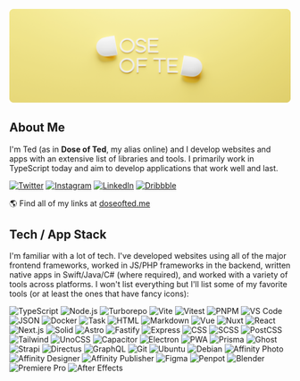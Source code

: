 [![Dose of Ted](./banner.png)](https://doseofted.me/)

## About Me

I'm Ted (as in **Dose of Ted**, my alias online) and I develop websites and apps with an extensive list of libraries and tools. I primarily work in TypeScript today and aim to develop applications that work well and last.

[![Twitter](https://img.shields.io/badge/Twitter-1DA1F2?logo=twitter&logoColor=fff&style=flat)](https://twitter.com/doseofted)
[![Instagram](https://img.shields.io/badge/Instagram-E4405F?logo=dribbble&logoColor=fff&style=flat)](https://www.instagram.com/doseofted/)
[![LinkedIn](https://img.shields.io/badge/LinkedIn-0A66C2?logo=linkedin&logoColor=fff&style=flat)](https://www.linkedin.com/in/doseofted/)
[![Dribbble](https://img.shields.io/badge/Dribbble-EA4C89?logo=dribbble&logoColor=fff&style=flat)](https://dribbble.com/doseofted)

🌎 Find all of my links at [doseofted.me](https://doseofted.me/)

## Tech / App Stack

I'm familiar with a lot of tech. I've developed websites using all of the major frontend frameworks, worked in JS/PHP frameworks in the backend, written native apps in Swift/Java/C# (where required), and worked with a variety of tools across platforms. I won't list everything but I'll list some of my favorite tools (or at least the ones that have fancy icons):

![TypeScript](https://img.shields.io/badge/TypeScript-3178C6?logo=typescript&logoColor=fff&style=flat)
![Node.js](https://img.shields.io/badge/Node.js-339933?logo=node.js&logoColor=fff&style=flat)
![Turborepo](https://img.shields.io/badge/Turborepo-EF4444?logo=turborepo&logoColor=fff&style=flat)
![Vite](https://img.shields.io/badge/Vite-646CFF?logo=vite&logoColor=fff&style=flat)
![Vitest](https://img.shields.io/badge/Vitest-6E9F18?logo=vitest&logoColor=fff&style=flat)
![PNPM](https://img.shields.io/badge/pnpm-F69220?logo=pnpm&logoColor=fff&style=flat)
![VS Code](https://img.shields.io/badge/VS_Code-007ACC?logo=visualstudiocode&logoColor=fff&style=flat)
![JSON](https://img.shields.io/badge/JSON-000000?logo=json&logoColor=fff&style=flat)
![Docker](https://img.shields.io/badge/Docker-2496ED?logo=docker&logoColor=fff&style=flat)
![Task](https://img.shields.io/badge/Task-29BEB0?logo=task&logoColor=fff&style=flat)
![HTML](https://img.shields.io/badge/HTML-E34F26?logo=html5&logoColor=fff&style=flat)
![Markdown](https://img.shields.io/badge/Markdown-000000?logo=markdown&logoColor=fff&style=flat)
![Vue](https://img.shields.io/badge/Vue-4FC08D?logo=vue.js&logoColor=fff&style=flat)
![Nuxt](https://img.shields.io/badge/Nuxt-00DC82?logo=nuxt.js&logoColor=fff&style=flat)
![React](https://img.shields.io/badge/React-61DAFB?logo=react&logoColor=000&style=flat)
![Next.js](https://img.shields.io/badge/Next.js-000000?logo=next.js&logoColor=fff&style=flat)
![Solid](https://img.shields.io/badge/Solid-2C4F7C?logo=solid&logoColor=fff&style=flat)
![Astro](https://img.shields.io/badge/Astro-FF5D01?logo=astro&logoColor=fff&style=flat)
![Fastify](https://img.shields.io/badge/Fastify-000000?logo=fastify&logoColor=fff&style=flat)
![Express](https://img.shields.io/badge/Express-000000?logo=express&logoColor=fff&style=flat)
![CSS](https://img.shields.io/badge/CSS-1572B6?logo=css3&logoColor=fff&style=flat)
![SCSS](https://img.shields.io/badge/SCSS-CC6699?logo=sass&logoColor=fff&style=flat)
![PostCSS](https://img.shields.io/badge/PostCSS-DD3A0A?logo=postcss&logoColor=fff&style=flat)
![Tailwind](https://img.shields.io/badge/Tailwind-06B6D4?logo=tailwindcss&logoColor=fff&style=flat)
![UnoCSS](https://img.shields.io/badge/UnoCSS-333333?logo=unocss&logoColor=fff&style=flat)
![Capacitor](https://img.shields.io/badge/Capacitor-119EFF?logo=capacitor&logoColor=fff&style=flat)
![Electron](https://img.shields.io/badge/Electron-47848F?logo=electron&logoColor=fff&style=flat)
![PWA](https://img.shields.io/badge/PWA-5A0FC8?logo=pwa&logoColor=fff&style=flat)
![Prisma](https://img.shields.io/badge/Prisma-2D3748?logo=prisma&logoColor=fff&style=flat)
![Ghost](https://img.shields.io/badge/Ghost-15171A?logo=ghost&logoColor=fff&style=flat)
![Strapi](https://img.shields.io/badge/Strapi-2F2E8B?logo=strapi&logoColor=fff&style=flat)
![Directus](https://img.shields.io/badge/Directus-263238?logo=directus&logoColor=fff&style=flat)
![GraphQL](https://img.shields.io/badge/GraphQL-E10098?logo=graphql&logoColor=fff&style=flat)
![Git](https://img.shields.io/badge/Git-F05032?logo=git&logoColor=fff&style=flat)
![Ubuntu](https://img.shields.io/badge/Ubuntu-E95420?logo=ubuntu&logoColor=fff&style=flat)
![Debian](https://img.shields.io/badge/Debian-A81D33?logo=debian&logoColor=fff&style=flat)
![Affinity Photo](https://img.shields.io/badge/Affinity_Photo-7E4DD2?logo=affinityphoto&logoColor=fff&style=flat)
![Affinity Designer](https://img.shields.io/badge/Affinity_Designer-1B72BE?logo=affinitydesigner&logoColor=fff&style=flat)
![Affinity Publisher](https://img.shields.io/badge/Affinity_Publisher-C9284D?logo=affinitypublisher&logoColor=fff&style=flat)
![Figma](https://img.shields.io/badge/Figma-F24E1E?logo=figma&logoColor=fff&style=flat)
![Penpot](https://img.shields.io/badge/Penpot-000000?logo=penpot&logoColor=fff&style=flat)
![Blender](https://img.shields.io/badge/Blender-F5792A?logo=blender&logoColor=fff&style=flat)
![Premiere Pro](https://img.shields.io/badge/Premiere_Pro-9999FF?logo=adobepremierepro&logoColor=fff&style=flat)
![After Effects](https://img.shields.io/badge/After_Effects-9999FF?logo=adobeaftereffects&logoColor=fff&style=flat)
